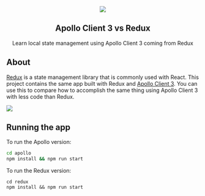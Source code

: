 <p align="center">
  <img src="https://user-images.githubusercontent.com/6892666/76242256-c441d600-620c-11ea-9986-c799dcde32e6.png">
</p>

<h2 align="center">Apollo Client 3 vs Redux</h2>

<p align="center">Learn local state management using Apollo Client 3 coming from Redux</p>

## About

[Redux](https://redux.js.org/) is a state management library that is commonly used with React. This project contains the same app built with Redux and [Apollo Client 3](https://www.apollographql.com/docs/react/v3.0-beta/migrating/apollo-client-3-migration/). You can use this to compare how to accomplish the same thing using Apollo Client 3 with less code than Redux.

![](https://user-images.githubusercontent.com/6892666/76266873-4cd96a00-623f-11ea-8367-e0735d63a54f.png)

## Running the app

To run the Apollo version:

```bash
cd apollo
npm install && npm run start
```

To run the Redux version:

```
cd redux
npm install && npm run start
```
